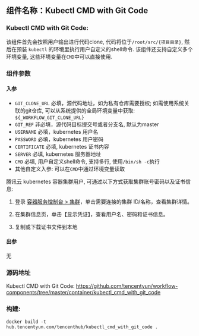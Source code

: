 ## 组件名称：Kubectl CMD with Git Code

### Kubectl CMD with Git Code:

该组件首先会按照用户输出进行代码clone, 代码将位于`/root/src/{项目目录}`, 然后在预装 `kubectl` 的环境里执行用户自定义的shell命令. 该组件还支持自定义多个环境变量, 这些环境变量在`CMD`中可以直接使用.

### 组件参数
#### 入参

- `GIT_CLONE_URL` 必填，源代码地址，如为私有仓库需要授权; 如需使用系统关联的git仓库, 可以从系统提供的全局环境变量中获取: `${_WORKFLOW_GIT_CLONE_URL}`
- `GIT_REF` 非必填，源代码目标提交号或者分支名, 默认为master
- `USERNAME` 必填，kubernetes 用户名
- `PASSWORD` 必填，kubernetes 用户密码
- `CERTIFICATE` 必填, kubernetes 证书内容
- `SERVER` 必填, kubernetes 服务器地址
- `CMD` 必填, 用户自定义shell命令, 支持多行, 使用`/bin/sh -c`执行
- 其他自定义入参: 可以在`CMD`中通过环境变量读取
  

 

腾讯云 kubernetes 容器集群用户, 可通过以下方式获取集群账号密码以及证书信息:

1) 登录 [容器服务控制台 > 集群](https://console.cloud.tencent.com/ccs)，单击需要连接的集群 ID/名称，查看集群详情。

2) 在集群信息页，单击【显示凭证】，查看用户名、密码和证书信息。

3) 复制或下载证书文件到本地

#### 出参
无

### 源码地址

Kubectl CMD with Git Code: <https://github.com/tencentyun/workflow-components/tree/master/container/kubectl_cmd_with_git_code>

### 构建:

`docker build -t hub.tencentyun.com/tencenthub/kubectl_cmd_with_git_code .`
